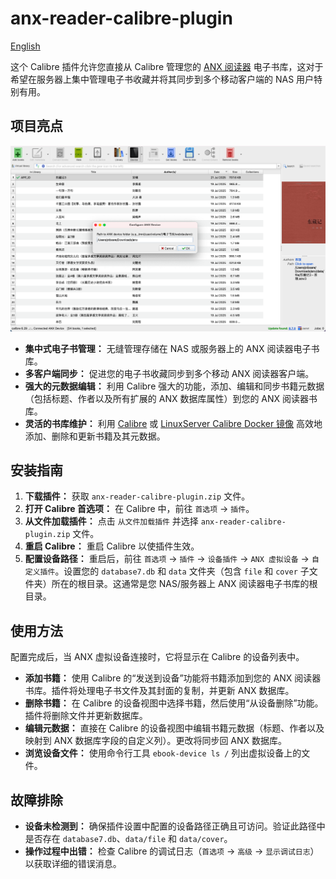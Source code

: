 # anx-reader-calibre-plugin

[English](README.md)

这个 Calibre 插件允许您直接从 Calibre 管理您的 [ANX 阅读器](https://github.com/Anxcye/anx-reader) 电子书库，这对于希望在服务器上集中管理电子书收藏并将其同步到多个移动客户端的 NAS 用户特别有用。

## 项目亮点

![anx-reader-calibre-plugin-screenshot](anx-reader-calibre-plugin-screenshot.png)

*   **集中式电子书管理：** 无缝管理存储在 NAS 或服务器上的 ANX 阅读器电子书库。
*   **多客户端同步：** 促进您的电子书收藏同步到多个移动 ANX 阅读器客户端。
*   **强大的元数据编辑：** 利用 Calibre 强大的功能，添加、编辑和同步书籍元数据（包括标题、作者以及所有扩展的 ANX 数据库属性）到您的 ANX 阅读器书库。
*   **灵活的书库维护：** 利用 [Calibre](https://calibre-ebook.com/) 或 [LinuxServer Calibre Docker 镜像](https://hub.docker.com/r/linuxserver/calibre) 高效地添加、删除和更新书籍及其元数据。

## 安装指南

1.  **下载插件：** 获取 `anx-reader-calibre-plugin.zip` 文件。
2.  **打开 Calibre 首选项：** 在 Calibre 中，前往 `首选项` -> `插件`。
3.  **从文件加载插件：** 点击 `从文件加载插件` 并选择 `anx-reader-calibre-plugin.zip` 文件。
4.  **重启 Calibre：** 重启 Calibre 以使插件生效。
5.  **配置设备路径：** 重启后，前往 `首选项` -> `插件` -> `设备插件` -> `ANX 虚拟设备` -> `自定义插件`。设置您的 `database7.db` 和 `data` 文件夹（包含 `file` 和 `cover` 子文件夹）所在的根目录。这通常是您 NAS/服务器上 ANX 阅读器电子书库的根目录。

## 使用方法

配置完成后，当 ANX 虚拟设备连接时，它将显示在 Calibre 的设备列表中。

*   **添加书籍：** 使用 Calibre 的“发送到设备”功能将书籍添加到您的 ANX 阅读器书库。插件将处理电子书文件及其封面的复制，并更新 ANX 数据库。
*   **删除书籍：** 在 Calibre 的设备视图中选择书籍，然后使用“从设备删除”功能。插件将删除文件并更新数据库。
*   **编辑元数据：** 直接在 Calibre 的设备视图中编辑书籍元数据（标题、作者以及映射到 ANX 数据库字段的自定义列）。更改将同步回 ANX 数据库。
*   **浏览设备文件：** 使用命令行工具 `ebook-device ls /` 列出虚拟设备上的文件。

## 故障排除

*   **设备未检测到：** 确保插件设置中配置的设备路径正确且可访问。验证此路径中是否存在 `database7.db`、`data/file` 和 `data/cover`。
*   **操作过程中出错：** 检查 Calibre 的调试日志（`首选项` -> `高级` -> `显示调试日志`）以获取详细的错误消息。